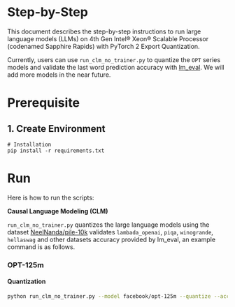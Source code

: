 Step-by-Step
============
This document describes the step-by-step instructions to run large language models (LLMs) on 4th Gen Intel® Xeon® Scalable Processor (codenamed Sapphire Rapids) with PyTorch 2 Export Quantization.

Currently, users can use `run_clm_no_trainer.py` to quantize the `OPT` series models and validate the last word prediction accuracy with [lm_eval](https://github.com/EleutherAI/lm-evaluation-harness.git). We will add more models in the near future.

# Prerequisite
## 1. Create Environment
```
# Installation
pip install -r requirements.txt
```

# Run

Here is how to run the scripts:

**Causal Language Modeling (CLM)**

`run_clm_no_trainer.py` quantizes the large language models using the dataset [NeelNanda/pile-10k](https://huggingface.co/datasets/NeelNanda/pile-10k) validates `lambada_openai`, `piqa`, `winogrande`, `hellaswag` and other datasets accuracy provided by lm_eval, an example command is as follows.
### OPT-125m

#### Quantization

```bash
python run_clm_no_trainer.py --model facebook/opt-125m --quantize --accuracy
```